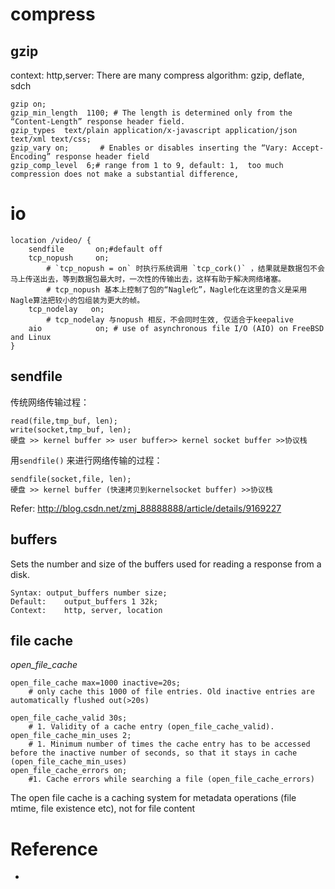 # compress

## gzip
context: http,server:
There are many compress algorithm: gzip, deflate, sdch

	gzip on;
	gzip_min_length  1100; # The length is determined only from the “Content-Length” response header field.
	gzip_types	text/plain application/x-javascript application/json text/xml text/css;
	gzip_vary on;		# Enables or disables inserting the “Vary: Accept-Encoding” response header field
	gzip_comp_level  6;# range from 1 to 9, default: 1,  too much compression does not make a substantial difference,

# io

	location /video/ {
		sendfile       on;#default off
		tcp_nopush     on;
			# `tcp_nopush = on` 时执行系统调用 `tcp_cork()` ，结果就是数据包不会马上传送出去，等到数据包最大时，一次性的传输出去，这样有助于解决网络堵塞。
			# tcp_nopush 基本上控制了包的“Nagle化”，Nagle化在这里的含义是采用Nagle算法把较小的包组装为更大的帧。
		tcp_nodelay   on;
			# tcp_nodelay 与nopush 相反，不会同时生效, 仅适合于keepalive
		aio            on; # use of asynchronous file I/O (AIO) on FreeBSD and Linux
	}

## sendfile
传统网络传输过程：

	read(file,tmp_buf, len);
	write(socket,tmp_buf, len);
	硬盘 >> kernel buffer >> user buffer>> kernel socket buffer >>协议栈

用`sendfile()` 来进行网络传输的过程：

	sendfile(socket,file, len);
	硬盘 >> kernel buffer (快速拷贝到kernelsocket buffer) >>协议栈

Refer: http://blog.csdn.net/zmj_88888888/article/details/9169227



## buffers
Sets the number and size of the buffers used for reading a response from a disk.

	Syntax:	output_buffers number size;
	Default:	output_buffers 1 32k;
	Context:	http, server, location

## file cache
*open_file_cache*

	open_file_cache max=1000 inactive=20s;
		# only cache this 1000 of file entries. Old inactive entries are automatically flushed out(>20s)

	open_file_cache_valid 30s;
		# 1. Validity of a cache entry (open_file_cache_valid).
	open_file_cache_min_uses 2;
		# 1. Minimum number of times the cache entry has to be accessed before the inactive number of seconds, so that it stays in cache (open_file_cache_min_uses)
	open_file_cache_errors on;
		#1. Cache errors while searching a file (open_file_cache_errors)

The open file cache is a caching system for metadata operations (file mtime, file existence etc), not for file content

# Reference
- [nginx-performance]: http://www.slashroot.in/nginx-web-server-performance-tuning-how-to-do-it